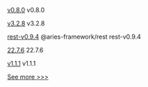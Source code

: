 
[v0.8.0](https://github.com/hyperledger-labs/fabric-builder-k8s/releases/tag/v0.8.0) v0.8.0

[v3.2.8](https://github.com/hyperledger/firefly-ethconnect/releases/tag/v3.2.8) v3.2.8

[rest-v0.9.4](https://github.com/hyperledger/aries-framework-javascript-ext/releases/tag/rest-v0.9.4) @aries-framework/rest rest-v0.9.4

[22.7.6](https://github.com/hyperledger/besu/releases/tag/22.7.6) 22.7.6

[v1.1.1](https://github.com/hyperledger/firefly-transaction-manager/releases/tag/v1.1.1) v1.1.1


[See more >>>](https://start-here.hyperledger.org/releases)
